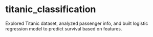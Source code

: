 # titanic_classification
Explored Titanic dataset, analyzed passenger info, and built logistic regression model to predict survival based on features.

